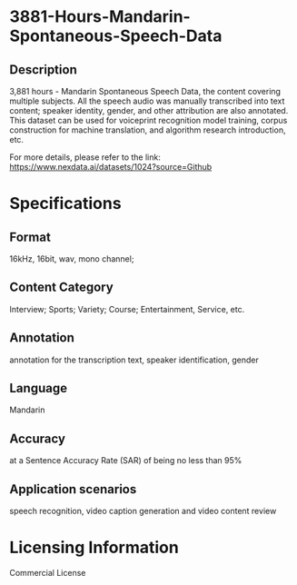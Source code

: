 # 3881-Hours-Mandarin-Spontaneous-Speech-Data

## Description
3,881 hours - Mandarin Spontaneous Speech Data, the content covering multiple subjects. All the speech audio was manually transcribed into text content; speaker identity, gender, and other attribution are also annotated. This dataset can be used for voiceprint recognition model training, corpus construction for machine translation, and algorithm research introduction, etc.

For more details, please refer to the link: https://www.nexdata.ai/datasets/1024?source=Github


# Specifications
## Format
16kHz, 16bit, wav, mono channel;
## Content Category
Interview; Sports; Variety; Course; Entertainment, Service, etc.
## Annotation
annotation for the transcription text, speaker identification, gender
## Language
Mandarin
## Accuracy
at a Sentence Accuracy Rate (SAR) of being no less than 95%
## Application scenarios
speech recognition, video caption generation and video content review

# Licensing Information
Commercial License
